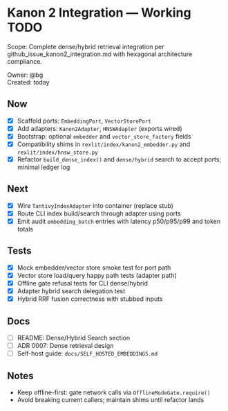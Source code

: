 # Kanon 2 Integration — Working TODO

Scope: Complete dense/hybrid retrieval integration per github_issue_kanon2_integration.md with hexagonal architecture compliance.

Owner: @bg  
Created: today

## Now
- [x] Scaffold ports: `EmbeddingPort`, `VectorStorePort`
- [x] Add adapters: `Kanon2Adapter`, `HNSWAdapter` (exports wired)
- [x] Bootstrap: optional `embedder` and `vector_store_factory` fields
- [x] Compatibility shims in `rexlit/index/kanon2_embedder.py` and `rexlit/index/hnsw_store.py`
- [x] Refactor `build_dense_index()` and `dense/hybrid` search to accept ports; minimal ledger log

## Next
- [x] Wire `TantivyIndexAdapter` into container (replace stub)
- [x] Route CLI index build/search through adapter using ports
- [x] Emit audit `embedding_batch` entries with latency p50/p95/p99 and token totals

## Tests
- [x] Mock embedder/vector store smoke test for port path
- [x] Vector store load/query happy path tests (adapter path)
- [x] Offline gate refusal tests for CLI dense/hybrid
- [x] Adapter hybrid search delegation test
- [x] Hybrid RRF fusion correctness with stubbed inputs

## Docs
- [ ] README: Dense/Hybrid Search section
- [ ] ADR 0007: Dense retrieval design
- [ ] Self-host guide: `docs/SELF_HOSTED_EMBEDDINGS.md`

## Notes
- Keep offline-first: gate network calls via `OfflineModeGate.require()`
- Avoid breaking current callers; maintain shims until refactor lands
